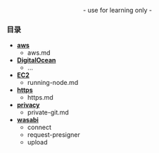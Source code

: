 <p align="center">
    - use for learning only -
</p>

### 目录

- [**aws**](https://github.com/989x/cloundy/tree/main/aws)
    - aws.md
- [**DigitalOcean**](https://github.com/989x/cloundy/tree/main/DigitalOcean)
    - ...
- [**EC2**](https://github.com/989x/cloundy/tree/main/EC2)
    - running-node.md
- [**https**](https://github.com/989x/cloundy/tree/main/https)
    - https.md
- [**privacy**](https://github.com/989x/cloundy/tree/main/privacy)
    - private-git.md
- [**wasabi**](https://github.com/989x/cloundy/tree/main/wasabi)
    - connect
    - request-presigner
    - upload
